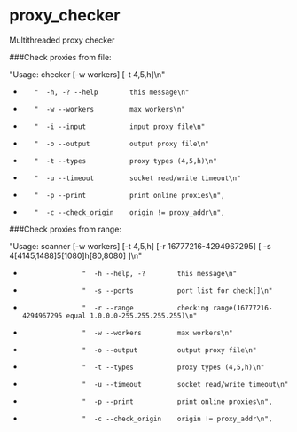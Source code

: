 # proxy_checker
Multithreaded proxy checker


###Check proxies from file:

"Usage: checker [-w workers] [-t 4,5,h]\n"
*        "  -h, -? --help        this message\n"
*        "  -w --workers         max workers\n"
*        "  -i --input           input proxy file\n"
*        "  -o --output          output proxy file\n"
*        "  -t --types           proxy types (4,5,h)\n"
*        "  -u --timeout         socket read/write timeout\n"
*        "  -p --print           print online proxies\n",
*        "  -c --check_origin    origin != proxy_addr\n",
          

###Check proxies from range:

"Usage: scanner [-w workers] [-t 4,5,h] [-r 16777216-4294967295] [ -s 4[4145,1488]5[1080]h[80,8080] ]\n"
*                    "  -h --help, -?        this message\n"
*                    "  -s --ports           port list for check[]\n"
*                    "  -r --range           checking range(16777216-4294967295 equal 1.0.0.0-255.255.255.255)\n"
*                    "  -w --workers         max workers\n"
*                    "  -o --output          output proxy file\n"
*                    "  -t --types           proxy types (4,5,h)\n"
*                    "  -u --timeout         socket read/write timeout\n"
*                    "  -p --print           print online proxies\n",
*                    "  -c --check_origin    origin != proxy_addr\n",
          
          

